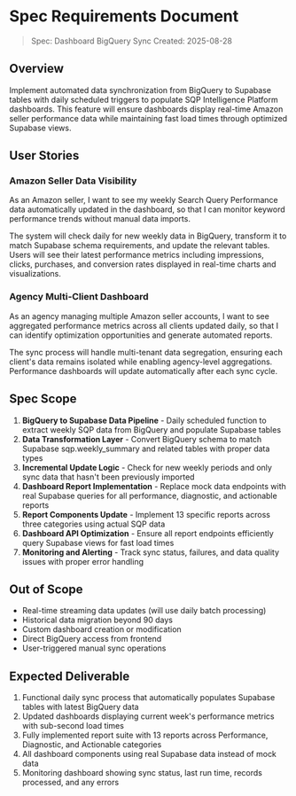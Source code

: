 # Spec Requirements Document

> Spec: Dashboard BigQuery Sync
> Created: 2025-08-28

## Overview

Implement automated data synchronization from BigQuery to Supabase tables with daily scheduled triggers to populate SQP Intelligence Platform dashboards. This feature will ensure dashboards display real-time Amazon seller performance data while maintaining fast load times through optimized Supabase views.

## User Stories

### Amazon Seller Data Visibility

As an Amazon seller, I want to see my weekly Search Query Performance data automatically updated in the dashboard, so that I can monitor keyword performance trends without manual data imports.

The system will check daily for new weekly data in BigQuery, transform it to match Supabase schema requirements, and update the relevant tables. Users will see their latest performance metrics including impressions, clicks, purchases, and conversion rates displayed in real-time charts and visualizations.

### Agency Multi-Client Dashboard

As an agency managing multiple Amazon seller accounts, I want to see aggregated performance metrics across all clients updated daily, so that I can identify optimization opportunities and generate automated reports.

The sync process will handle multi-tenant data segregation, ensuring each client's data remains isolated while enabling agency-level aggregations. Performance dashboards will update automatically after each sync cycle.

## Spec Scope

1. **BigQuery to Supabase Data Pipeline** - Daily scheduled function to extract weekly SQP data from BigQuery and populate Supabase tables
2. **Data Transformation Layer** - Convert BigQuery schema to match Supabase sqp.weekly_summary and related tables with proper data types
3. **Incremental Update Logic** - Check for new weekly periods and only sync data that hasn't been previously imported
4. **Dashboard Report Implementation** - Replace mock data endpoints with real Supabase queries for all performance, diagnostic, and actionable reports
5. **Report Components Update** - Implement 13 specific reports across three categories using actual SQP data
6. **Dashboard API Optimization** - Ensure all report endpoints efficiently query Supabase views for fast load times
7. **Monitoring and Alerting** - Track sync status, failures, and data quality issues with proper error handling

## Out of Scope

- Real-time streaming data updates (will use daily batch processing)
- Historical data migration beyond 90 days
- Custom dashboard creation or modification
- Direct BigQuery access from frontend
- User-triggered manual sync operations

## Expected Deliverable

1. Functional daily sync process that automatically populates Supabase tables with latest BigQuery data
2. Updated dashboards displaying current week's performance metrics with sub-second load times
3. Fully implemented report suite with 13 reports across Performance, Diagnostic, and Actionable categories
4. All dashboard components using real Supabase data instead of mock data
5. Monitoring dashboard showing sync status, last run time, records processed, and any errors